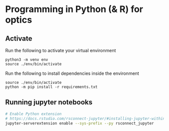 # Programming in Python (& R) for optics

## Activate

Run the following to activate your virtual environment

```
python3 -m venv env
source ./env/bin/activate
```

Run the following to install dependencies inside the environment


```
source ./env/bin/activate
python -m pip install -r requirements.txt
```

## Running jupyter notebooks

```bash
# Enable Python extension
# https://docs.rstudio.com/rsconnect-jupyter/#installing-jupyter-within-a-virtual-environment
jupyter-serverextension enable --sys-prefix --py rsconnect_jupyter
```
